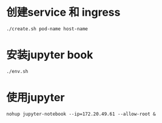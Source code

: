 # 创建service 和 ingress 

```bash
./create.sh pod-name host-name

```

# 安装jupyter book

```bash
./env.sh 
```

# 使用jupyter 

`nohup jupyter-notebook --ip=172.20.49.61 --allow-root &`

